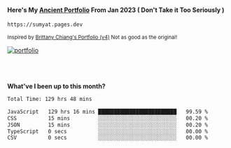 #### Here's My [Ancient Portfolio](https://sumyat.pages.dev) From Jan 2023 ( Don't Take it Too Seriously ) 
````bash
https://sumyat.pages.dev 
````

<sub>Inspired by [Brittany Chiang's Portfolio (v4)](https://v4.brittanychiang.com/) Not as good as the original!</sub>


<a href='https://sumyat.pages.dev/'>
    <img src='https://github.com/sumyat-aung/sumyat-aung/assets/108873224/c9b4f2be-c585-4dd3-84e1-692c3854a6d8' alt='portfolio' align='center' />
</a>


<br />
<br />


<br />
<br />

**What've I been up to this month?**

<!--START_SECTION:waka-->

```txt
Total Time: 129 hrs 48 mins

JavaScript   129 hrs 16 mins █████████████████████████   99.59 %
CSS          15 mins         ░░░░░░░░░░░░░░░░░░░░░░░░░   00.20 %
JSON         15 mins         ░░░░░░░░░░░░░░░░░░░░░░░░░   00.20 %
TypeScript   0 secs          ░░░░░░░░░░░░░░░░░░░░░░░░░   00.00 %
CSV          0 secs          ░░░░░░░░░░░░░░░░░░░░░░░░░   00.00 %
```

<!--END_SECTION:waka-->




